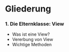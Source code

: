 # Gliederung <!-- .element: style="opacity: 0.8; font-size: 4rem; text-decoration: underline" -->

### 1. Die Elternklasse: View<!-- .element: class="" style="opacity: 0.5; font-size: 2rem" -->
- Was ist eine View? <!-- .element: class="" style="opacity: 0.5; font-size: 1rem" -->
- Vererbung von View <!-- .element: class="" style="opacity: 0.5; font-size: 1rem" -->
- Wichtige Methoden <!-- .element: class="" style="opacity: 0.5; font-size: 1rem" -->
